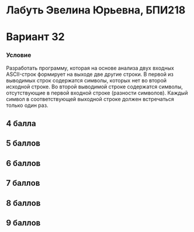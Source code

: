 # Лабуть Эвелина Юрьевна, БПИ218
# Вариант 32
### Условие 
Разработать программу, которая на основе анализа двух входных ASCII-строк формирует на выходе две другие строки. В первой из выводимых строк содержатся символы, которых нет во второй исходной строке. Во второй выводимой строке содержатся символы, отсутствующие в первой входной строке (разности символов). Каждый символ в соответствующей выходной строке должен встречаться только один раз.
## 4 балла
## 5 баллов
## 6 баллов
## 7 баллов
## 8 баллов
## 9 баллов
